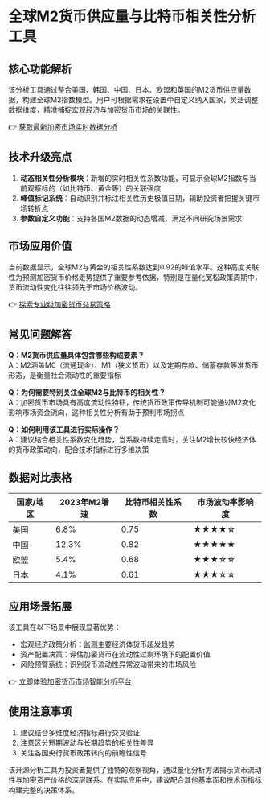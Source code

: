 # 全球M2货币供应量与比特币相关性分析工具

## 核心功能解析
该分析工具通过整合美国、韩国、中国、日本、欧盟和英国的M2货币供应量数据，构建全球M2指数模型。用户可根据需求在设置中自定义纳入国家，灵活调整数据维度，精准捕捉宏观经济与加密货币市场的关联性。

👉 [获取最新加密市场实时数据分析](https://bit.ly/okx_welcome)

## 技术升级亮点
1. **动态相关性分析模块**：新增的实时相关性系数功能，可显示全球M2指数与当前观察标的（如比特币、黄金等）的关联强度
2. **峰值标记系统**：自动识别并标注相关性历史极值日期，辅助投资者把握关键市场转折点
3. **参数自定义功能**：支持各国M2数据的动态增减，满足不同研究场景需求

## 市场应用价值
当前数据显示，全球M2与黄金的相关性系数达到0.92的峰值水平。这种高度关联性为预测加密货币价格走势提供了重要参考依据，特别是在量化宽松政策周期中，货币流动性变化往往领先于市场价格波动。

👉 [探索专业级加密货币交易策略](https://bit.ly/okx_welcome)

## 常见问题解答

**Q：M2货币供应量具体包含哪些构成要素？**  
A：M2涵盖M0（流通现金）、M1（狭义货币）以及定期存款、储蓄存款等准货币形态，是衡量社会流动性的重要指标

**Q：为何需要特别关注全球M2与比特币的相关性？**  
A：加密货币市场具有高度流动性特征，传统货币政策传导机制可能通过M2变化影响市场资金流向，这种相关性分析有助于预判市场拐点

**Q：如何利用该工具进行实际操作？**  
A：建议结合相关性系数变化趋势，当系数持续走高时，关注M2增长较快经济体的货币政策动向，配合技术指标进行多维决策

## 数据对比表格

| 国家/地区 | 2023年M2增速 | 比特币相关性系数 | 市场波动率影响度 |
|---------|------------|----------------|----------------|
| 美国     | 6.8%       | 0.75           | ★★★★☆           |
| 中国     | 12.3%      | 0.82           | ★★★★★           |
| 欧盟     | 5.4%       | 0.68           | ★★★☆☆           |
| 日本     | 4.1%       | 0.61           | ★★★☆☆           |

## 应用场景拓展
该工具在以下场景中展现显著优势：
- 宏观经济政策分析：监测主要经济体货币超发趋势
- 资产配置决策：评估加密货币在流动性过剩环境下的配置价值
- 风险预警系统：识别货币流动性异常波动带来的市场风险

👉 [立即体验加密货币市场智能分析平台](https://bit.ly/okx_welcome)

## 使用注意事项
1. 建议结合多维度经济指标进行交叉验证
2. 注意区分短期波动与长期趋势的相关性差异
3. 关注各国央行货币政策转向的前瞻性信号

该开源分析工具为投资者提供了独特的观察视角，通过量化分析方法揭示货币流动性与加密资产价格的深层联系。在实际应用中，建议配合其他基本面和技术面指标构建完整的决策体系。